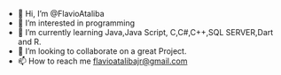 - 👋 Hi, I’m @FlavioAtaliba
- 👀 I’m interested in programming 
- 🌱 I’m currently learning Java,Java Script,
C,C#,C++,SQL SERVER,Dart and R.
- 💞️ I’m looking to collaborate on a great Project. 
- 📫 How to reach me flavioatalibajr@gmail.com

<!---
FlavioAtaliba/FlavioAtaliba is a ✨ special ✨ repository because its `README.md` (this file) appears on your GitHub profile.
You can click the Preview link to take a look at your changes.
--->
